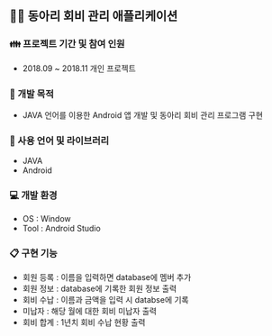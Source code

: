 ## 👨‍💻 동아리 회비 관리 애플리케이션

### 👪 프로젝트 기간 및 참여 인원
- 2018.09 ~ 2018.11 개인 프로젝트

### 📄 개발 목적
- JAVA 언어를 이용한 Android 앱 개발 및 동아리 회비 관리 프로그램 구현 

### 🔧 사용 언어 및 라이브러리
- JAVA
- Android

### 💻 개발 환경
- OS : Window
- Tool : Android Studio

### 📋 구현 기능
- 회원 등록 : 이름을 입력하면 database에 멤버 추가
- 회원 정보 : database에 기록한 회원 정보 출력
- 회비 수납 : 이름과 금액을 입력 시 databse에 기록
- 미납자 : 해당 월에 대한 회비 미납자 출력
- 회비 합계 : 1년치 회비 수납 현황 출력
